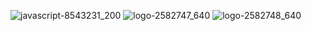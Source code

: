 ![javascript-8543231_200](https://github.com/user-attachments/assets/c448e68e-be86-41fd-a72e-65d89790b77e)
![logo-2582747_640](https://github.com/user-attachments/assets/d749dab6-99ea-48e5-a145-28ff02ecb9bc)
![logo-2582748_640](https://github.com/user-attachments/assets/f304ed5d-3836-4469-a698-50f5019368aa)
